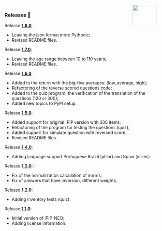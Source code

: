 <img src="https://raw.githubusercontent.com/neural7/five-factor-e/main/doc/neural7.png" align="right" width="80" height="70"/>

### Releases 🎈

Release **[1.8.0](https://github.com/neural7/five-factor-e/releases/tag/v1.8.0)**:

* Leaving the json format more Pythonic;
* Revised README files.

Release **[1.7.0](https://github.com/neural7/five-factor-e/releases/tag/v1.7.0)**:

* Leaving the age range between 10 to 110 years;
* Revised README files.

Release **[1.6.0](https://github.com/neural7/five-factor-e/releases/tag/v1.6.0)**:

* Added to the return with the big-five averages: (low, average, high);
* Refactoring of the reverse scored questions code;
* Added to the quiz program, the verification of the translation of the questions (120 or 300);
* Added new topics to PyPI setup.

Release **[1.5.0](https://github.com/neural7/five-factor-e/releases/tag/v1.5.0)**:

* Added support for original IPIP version with 300 items;
* Refactoring of the program for testing the questions (quiz);
* Added support for simulate question with reversed score;
* Revised README files.

Release **[1.4.0](https://github.com/neural7/five-factor-e/releases/tag/v1.4.0)**:

* Adding language support Portuguese Brazil (pt-br) and Spain (es-es).

Release **[1.3.0](https://github.com/neural7/five-factor-e/releases/tag/v1.3.0)**::

* Fix of the normalization calculation of norms;
* Fix of answers that have inversion, different weights.

Release **[1.2.0](https://github.com/neural7/five-factor-e/releases/tag/v1.2.0)**:

* Adding inventory tests (quiz).

Release **[1.1.0](https://github.com/neural7/five-factor-e/releases/tag/v1.1.0)**:

* Initial version of IPIP-NEO;
* Adding license information.
